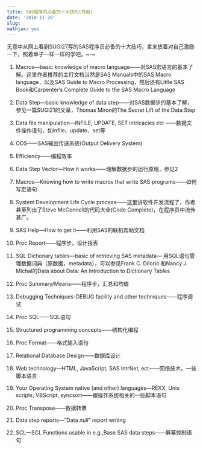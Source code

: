 ```yaml
---
title: SAS程序员必备的十大技巧(转载) 
date: '2010-11-28'
slug: 
mathjax: yes
---
```



无意中从网上看到SUGI27写的SAS程序员必备的十大技巧，拿来放着对自己激励一下，照着单子一样一样的学吧。~-~

1. Macros—basic knowledge of macro language——对SAS宏语言的基本了解。这里作者推荐的主打文档当然是SAS Manuals中的SAS Macro language，以及SAS Guide to Macro Processing，然后还有Little SAS Book和Carpenter’s Complete Guide to the SAS Macro Language

2. Data Step—basic knowledge of data step——对SAS数据步的基本了解，参见一篇SUGI21的文章，Thomas Miron的The Secret Lift of the Data Step

3. Data file manipulation—INFILE, UPDATE, SET intricacies etc ——数据文件操作语句，如infile、update、set等

4. ODS——SAS输出传送系统(Output Delivery System)

5. Efficiency——编程效率

6. Data Step Vector—How it works——理解数据步的运行原理，参见2

7. Macros—Knowing how to write macros that write SAS programs——如何写宏语句

8. System Development Life Cycle process——这里讲软件开发流程了，作者甚至列出了Steve McConnell的代码大全(Code Complete)，在程序员中流传甚广。

9. SAS Help—How to get it——利用SAS的联机帮助文档

10. Proc Report——程序步，设计报表

11. SQL Dictionary tables—basic of retrieving SAS metadata— 用SQL语句管理数据词典（原数据，metadata），可以参见Frank C. DiIorio 和Nancy J. Michal的Data about Data: An Introduction to Dictionary Tables

12. Proc Summary/Means——程序步，汇总和均值

13. Debugging Techniques-DEBUG facility and other techniques——程序调试

14. Proc SQL——SQL语句

15. Structured programming concepts——结构化编程

16. Proc Format——格式输入语句

17. Relational Database Design——数据库设计

18. Web technology—HTML, JavaScript, SAS IntrNet, ect——网络技术，一些脚本语言

19. Your Operating System native (and other) languages—REXX, Unix scripts, VBScript, syncsort——跟操作系统相关的一些脚本语句

20. Proc Transpose——数据转置

21. Data step reports—”Data _null_” report writing

22. SCL—SCL Functions usable in e.g.,Base SAS data steps——屏幕控制语句